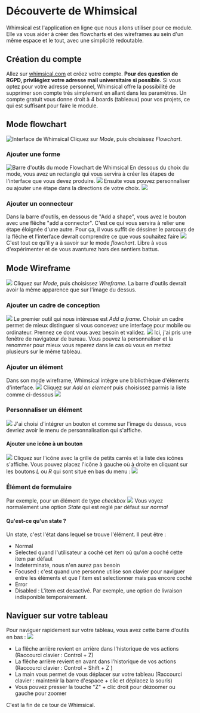 # Découverte de Whimsical
Whimsical est l'application en ligne que nous allons utiliser pour ce module. Elle va vous aider à créer des flowcharts et des wireframes au sein d'un même espace et le tout, avec une simplicité redoutable.

## Création du compte
Allez sur [whimsical.com](https://whimsical.com) et créez votre compte. **Pour des question de RGPD, privilégiez votre adresse mail universitaire si possible.** Si vous optez pour votre adresse personnel, Whimsical offre la possibilité de supprimer son compte très simplement en allant dans les paramètres.
Un compte gratuit vous donne droit à 4 boards (tableaux) pour vos projets, ce qui est suffisant pour faire le module.

## Mode flowchart
![Interface de Whimsical](./01.png)
Cliquez sur *Mode*, puis choisissez *Flowchart*.
### Ajouter une forme
![Barre d'outils du mode Flowchart de Whimsical](./02.png)
En dessous du choix du mode, vous avez un rectangle qui vous servira à créer les étapes de l'interface que vous devez produire.
![](./03.png)
Ensuite vous pouvez personnaliser ou ajouter une étape dans la directions de votre choix.
![](./04.png)
### Ajouter un connecteur
Dans la barre d'outils, en dessous de "Add a shape", vous avez le bouton avec une flêche "add a connector". C'est ce qui vous servira à relier une étape éloignée d'une autre. Pour ça, il vous suffit de déssiner le parcours de la flêche et l'interface devrait comprendre ce que vous souhaitez faire
![](./05.png)
C'est tout ce qu'il y a à savoir sur le mode *flowchart*. Libre à vous d'expérimenter et de vous avanturez hors des sentiers battus.

## Mode Wireframe
![](./06.png)
Cliquez sur *Mode*, puis choisissez *Wireframe*. La barre d'outils devrait avoir la même apparence que sur l'image du dessus.
### Ajouter un cadre de conception
![](./07.png)
Le premier outil qui nous intéresse est *Add a frame*. Choisir un cadre permet de mieux distinguer si vous concevez une interface pour mobile ou ordinateur. Prennez ce dont vous avez besoin et validez.
![](./08.png)
Ici, j'ai pris une fenêtre de navigateur de bureau. Vous pouvez la personnaliser et la renommer pour mieux vous reperez dans le cas où vous en mettez plusieurs sur le même tableau.
### Ajouter un élément
Dans son mode wireframe, Whimsical intègre une bibliothèque d'éléments d'interface.
![](./09.png)
Cliquez sur *Add an element* puis choisissez parmis la liste comme ci-dessous
![](./10.png)
### Personnaliser un élément
![](./11.png)
J'ai choisi d'intégrer un bouton et comme sur l'image du dessus, vous devriez avoir le menu de personnalisation qui s'affiche.
#### Ajouter une icône à un bouton
![](./12.png)
Cliquez sur l'icône avec la grille de petits carrés et la liste des icônes s'affiche. Vous pouvez placez l'icône à gauche où à droite en cliquant sur les boutons *L* ou *R* qui sont situé en bas du menu :
![](./13.png)
### Élément de formulaire
Par exemple, pour un élément de type *checkbox*
![](./14.png)
Vous voyez normalement une option *State* qui est reglé par défaut sur *normal*
#### Qu'est-ce qu'un state ?
Un state, c'est l'état dans lequel se trouve l'élément. Il peut être :
- Normal
- Selected quand l'utilisateur a coché cet item où qu'on a coché cette item par défaut
- Indeterminate, nous n'en aurez pas besoin
- Focused : c'est quand une personne utilise son clavier pour naviguer entre les éléments et que l'item est selectionner mais pas encore coché
- Error
- Disabled : L'item est desactivé. Par exemple, une option de livraison indisponible temporairement.

## Naviguer sur votre tableau
Pour naviguer rapidement sur votre tableau, vous avez cette barre d'outils en bas :
![](./15.png)
- La flêche arrière revient en arrière dans l'historique de vos actions (Raccourci clavier : Control + Z)
- La flêche arrière revient en avant dans l'historique de vos actions (Raccourci clavier : Control + Shift + Z )
- La main vous permet de vous déplacer sur votre tableau (Raccourci clavier : maintenir la barre d'espace + clic et déplacez la souris)
- Vous pouvez presser la touche "Z" + clic droit pour dézoomer ou gauche pour zoomer

C'est la fin de ce tour de Whimsical.
